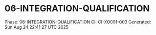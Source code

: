 # 06-INTEGRATION-QUALIFICATION
Phase: 06-INTEGRATION-QUALIFICATION
CI: CI-XO001-003
Generated: Sun Aug 24 22:41:27 UTC 2025
